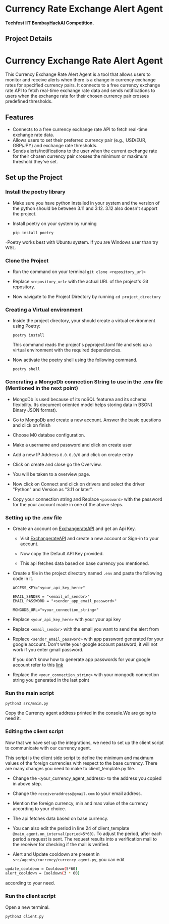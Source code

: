 # Currency Rate Exchange Alert Agent

**Techfest IIT Bombay[HackAI](https://techfest.org/competitions/hack-aI) Competition.**

## Project Details

# Currency Exchange Rate Alert Agent

This Currency Exchange Rate Alert Agent is a tool that allows users to monitor and receive alerts when there is a change in currency exchange rates for specified currency pairs. It connects to a free currency exchange rate API to fetch real-time exchange rate data and sends notifications to users when the exchange rate for their chosen currency pair crosses predefined thresholds.

## Features

- Connects to a free currency exchange rate API to fetch real-time exchange rate data.
- Allows users to set their preferred currency pair (e.g., USD/EUR, GBP/JPY) and exchange rate thresholds.
- Sends alerts/notifications to the user when the current exchange rate for their chosen currency pair crosses the minimum or maximum threshold they've set.

## Set up the Project

### Install the poetry library

- Make sure you have python installed in your system and the version of the python should be between 3.11 and 3.12. 3.12 also doesn't support the project.

- Install poetry on your system by running
  ```
  pip install poetry
  ```
-Poetry works best with Ubuntu system. If you are Windows user than try WSL.

### Clone the Project

- Run the command on your terminal `git clone <repository_url>`

- Replace `<repository_url>` with the actual URL of the project's Git repository.

- Now navigate to the Project Directory by running `cd project_directory`

### Creating a Virtual environment

- Inside the project directory, your should create a virtual environment using Poetry:

  ```
  poetry install
  ```

  This command reads the project's pyproject.toml file and sets up a virtual environment with the required dependencies.

- Now activate the poetry shell using the following command.

  ```
  poetry shell
  ```

### Generating a MongoDb connection String to use in the .env file (Mentioned in the next point)

- MongoDb is used because of its noSQL featurea and its schema flexibility. Its document oriented model helps storing data in BSON( Binary JSON format).

- Go to [MongoDb](https://www.mongodb.com/) and create a new account. Answer the basic questions and click on finish

- Choose M0 databse configuration.

- Make a username and password and click on create user

- Add a new IP Address `0.0.0.0/0` and click on create entry

- Click on create and close go the Overview.

- You will be taken to a overview page.

- Now click on Connect and click on drivers and select the driver "Python" and Version as "3.11 or later".

- Copy your connection string and Replace `<password>` with the password for the your account made in one of the above steps.

### Setting up the .env file

- Create an account on [ExchangerateAPI](https://app.exchangerate-api.com/dashboard) and get an Api Key.

  - Visit [ExchangerateAPI](https://app.exchangerate-api.com/dashboard) and create a new account or Sign-in to your account.

  - Now copy the Default API Key provided.
  
  - This api fetches data based on base currency you mentioned.

- Create a file in the project directory named `.env` and paste the following code in it.

  ```
  ACCESS_KEY="<your_api_key_here>"

  EMAIL_SENDER = "<email_of_sendor>"
  EMAIL_PASSWORD = "<sender_app_email_password>"

  MONGODB_URL="<your_connection_string>"
  ```

- Replace `<your_api_key_here>` with your your api key

- Replace `<email_sendor>` with the email you want to send the alert from

- Replace `<sendor_email_password>` with app password generated for your google account. Don't write your google account password, it will not work if you enter gmail password.

  If you don't know how to generate app passwords for your google account refer to this [link](https://support.google.com/accounts/answer/185833?hl=en#zippy=)

- Replace the `<your_connection_string>` with your mongodb connection string you generated in the last point

### Run the main script

```
python3 src/main.py
```

Copy the Currency agent address printed in the console.We are going to need it.

### Editing the client script

Now that we have set up the integrations, we need to set up the client script to communicate with our currency agent. 

This script is the client side script to define the minimum and maximum values of the foreign currencies with respect to the base currency. There are many changes you need to make to client_template.py file.

- Change the <your_currency_agent_address> to the address you copied in above step.

- Change the `receiveraddress@gmail.com` to your email address.

- Mention the foreign currency, min and max value of the currency according to your choice.

- The api fetches data based on base currency.

- You can also edit the period in line 24 of client_template `@main_agent.on_interval(period=5*60)`. To adjust the period, after each period a request is sent. The request results into a verification mail to the receiver for checking if the mail is verified.

- Alert and Update cooldown are present in `src/agents/currency/currency_agent.py`, you can edit 
```sh
update_cooldown = Cooldown(5*60)
alert_cooldown = Cooldown(3 * 60)
```
according to your need.

### Run the client script

Open a new terminal.

```sh
python3 client.py
```
